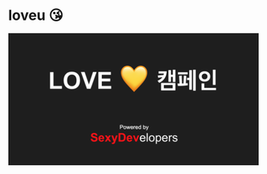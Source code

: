 # loveu 😘
![Cover Example](https://github.com/jinnybrain/loveu/blob/master/documents/Screen%20Shot%202019-08-30%20at%206.01.12%20PM.png?raw=true)
